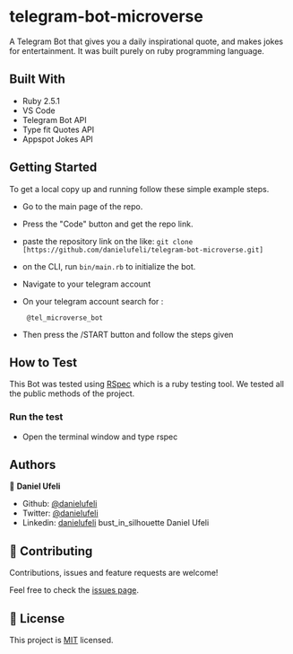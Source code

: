 # telegram-bot-microverse
A Telegram Bot that gives you a daily inspirational quote, and makes jokes for entertainment. It was built purely on ruby programming language.

## Built With

- Ruby 2.5.1
- VS Code
- Telegram Bot API
- Type fit Quotes API
- Appspot Jokes API

## Getting Started
To get a local copy up and running follow these simple example steps.

- Go to the main page of the repo.
- Press the "Code" button and get the repo link.
- paste the repository link on the like: `git clone [https://github.com/danielufeli/telegram-bot-microverse.git]`
- on the CLI, run `bin/main.rb` to initialize the bot.
- Navigate to your telegram account

- On your telegram account search for :
  ```
   @tel_microverse_bot

   ``` 
- Then press the /START button and follow the steps given

## How to Test

This Bot was tested using [RSpec](https://rspec.info/) which is a ruby testing tool. We tested all the public methods of the project.

### Run the test
- Open the terminal window and type rspec

## Authors

👤 **Daniel Ufeli**

- Github: [@danielufeli](https://github.com/danielufeli)
- Twitter: [@danielufeli](https://twitter.com/danielufeli)
- Linkedin: [danielufeli](https://www.linkedin.com/in/danielufeli/)
bust_in_silhouette Daniel Ufeli

## 🤝 Contributing

Contributions, issues and feature requests are welcome!

Feel free to check the [issues page](https://github.com/danielufeli/telegram-bot-microverse/issues).

## 📝 License

This project is [MIT](LICENSE) licensed.